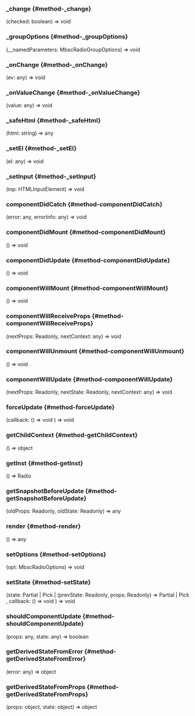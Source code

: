 ### _change {#method-_change}

(checked: boolean) => void




### _groupOptions {#method-_groupOptions}

(__namedParameters: MbscRadioGroupOptions) => void




### _onChange {#method-_onChange}

(ev: any) => void




### _onValueChange {#method-_onValueChange}

(value: any) => void




### _safeHtml {#method-_safeHtml}

(html: string) => any




### _setEl {#method-_setEl}

(el: any) => void




### _setInput {#method-_setInput}

(inp: HTMLInputElement) => void




### componentDidCatch {#method-componentDidCatch}

(error: any, errorInfo: any) => void




### componentDidMount {#method-componentDidMount}

() => void




### componentDidUpdate {#method-componentDidUpdate}

() => void




### componentWillMount {#method-componentWillMount}

() => void




### componentWillReceiveProps {#method-componentWillReceiveProps}

(nextProps: Readonly, nextContext: any) => void




### componentWillUnmount {#method-componentWillUnmount}

() => void




### componentWillUpdate {#method-componentWillUpdate}

(nextProps: Readonly, nextState: Readonly, nextContext: any) => void




### forceUpdate {#method-forceUpdate}

(callback: () => void
) => void




### getChildContext {#method-getChildContext}

() => object




### getInst {#method-getInst}

() => Radio




### getSnapshotBeforeUpdate {#method-getSnapshotBeforeUpdate}

(oldProps: Readonly, oldState: Readonly) => any




### render {#method-render}

() => any




### setOptions {#method-setOptions}

(opt: MbscRadioOptions) => void




### setState {#method-setState}

(state: Partial &#124; Pick &#124; (prevState: Readonly, props: Readonly) => Partial &#124; Pick
, callback: () => void
) => void




### shouldComponentUpdate {#method-shouldComponentUpdate}

(props: any, state: any) => boolean




### getDerivedStateFromError {#method-getDerivedStateFromError}

(error: any) => object




### getDerivedStateFromProps {#method-getDerivedStateFromProps}

(props: object, state: object) => object




